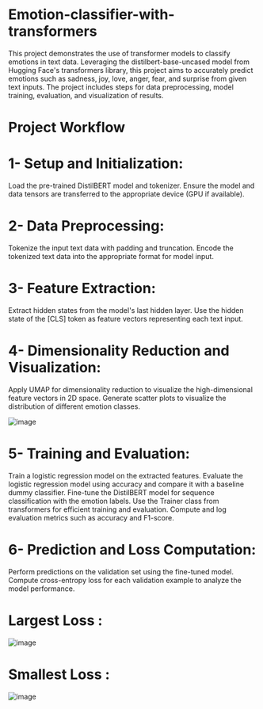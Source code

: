 # Emotion-classifier-with-transformers

This project demonstrates the use of transformer models to classify emotions in text data. Leveraging the distilbert-base-uncased model from Hugging Face's transformers library, this project aims to accurately predict emotions such as sadness, joy, love, anger, fear, and surprise from given text inputs. The project includes steps for data preprocessing, model training, evaluation, and visualization of results.

# Project Workflow

# 1- Setup and Initialization:

Load the pre-trained DistilBERT model and tokenizer.
Ensure the model and data tensors are transferred to the appropriate device (GPU if available).

# 2- Data Preprocessing:

Tokenize the input text data with padding and truncation.
Encode the tokenized text data into the appropriate format for model input.

# 3- Feature Extraction:

Extract hidden states from the model's last hidden layer.
Use the hidden state of the [CLS] token as feature vectors representing each text input.

# 4- Dimensionality Reduction and Visualization:

Apply UMAP for dimensionality reduction to visualize the high-dimensional feature vectors in 2D space.
Generate scatter plots to visualize the distribution of different emotion classes.

![image](https://github.com/elkomy13/Emotion-classifier-with-transformers/assets/97259226/d2118318-9aee-47cf-8628-5f3ad38e385e)


# 5- Training and Evaluation:

Train a logistic regression model on the extracted features.
Evaluate the logistic regression model using accuracy and compare it with a baseline dummy classifier.
Fine-tune the DistilBERT model for sequence classification with the emotion labels.
Use the Trainer class from transformers for efficient training and evaluation.
Compute and log evaluation metrics such as accuracy and F1-score.

# 6- Prediction and Loss Computation:

Perform predictions on the validation set using the fine-tuned model.
Compute cross-entropy loss for each validation example to analyze the model performance.

# Largest Loss :
![image](https://github.com/elkomy13/Emotion-classifier-with-transformers/assets/97259226/594bb897-b3b3-49ce-aa5a-35ddf00771ea)

# Smallest Loss :
![image](https://github.com/elkomy13/Emotion-classifier-with-transformers/assets/97259226/3503d9f3-ef32-4007-9ae7-96eacee4af3d)

